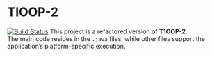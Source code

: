 # TIOOP-2
[![Build Status](http://localhost:8080/view/all/job/test4/badge/icon)](http://localhost:8080/view/all/job/test4/)
This project is a refactored version of **T1OOP-2**.  
The main code resides in the `.java` files, while other files support the application’s platform-specific execution.

